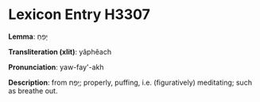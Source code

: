 # Lexicon Entry H3307

**Lemma**: יָפֵחַ

**Transliteration (xlit)**: yâphêach

**Pronunciation**: yaw-fay'-akh

**Description**:
from יָפַח; properly, puffing, i.e. (figuratively) meditating; such as breathe out.
